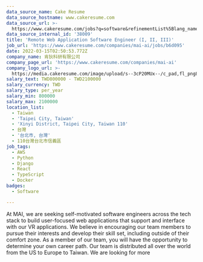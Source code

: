 ```yaml
---
data_source_name: Cake Resume
data_source_hostname: www.cakeresume.com
data_source_url: >-
  https://www.cakeresume.com/jobs?q=software&refinementList%5Blang_name%5D%5B0%5D=English&refinementList%5Bsalary_type%5D=per_year&range%5Bsalary_range%5D%5Bmin%5D=1000000&page=2
data_source_internal_id: '38009'
title: 'Remote Web Application Software Engineer (I, II, III)'
job_url: 'https://www.cakeresume.com/companies/mai-ai/jobs/b6d095'
date: 2022-03-15T02:50:53.772Z
company_name: 肯狄科研有限公司
company_page_url: 'https://www.cakeresume.com/companies/mai-ai'
company_logo_url: >-
  https://media.cakeresume.com/image/upload/s--3cP20MUx--/c_pad,fl_png8,h_200,w_200/v1610469581/xlehphjtzuk3nllpqgbz.png
salary_text: TWD800000 - TWD2100000
salary_currency: TWD
salary_type: per_year
salary_min: 800000
salary_max: 2100000
location_list:
  - Taiwan
  - 'Taipei City, Taiwan'
  - 'Xinyi District, Taipei City, Taiwan 110'
  - 台灣
  - '台北市, 台灣'
  - 110台灣台北市信義區
job_tags:
  - AWS
  - Python
  - Django
  - React
  - TypeScript
  - Docker
badges:
  - Software

---
```


At MAI, we are seeking self-motivated software engineers across the tech stack to build user-focused web applications that support and interface with our VR applications. We believe in encouraging our team members to pursue their interests and develop their skill set, including outside of their comfort zone. As a member of our team, you will have the opportunity to determine your own career path. Our team is distributed all over the world from the US to Europe to Taiwan. We are looking for more 